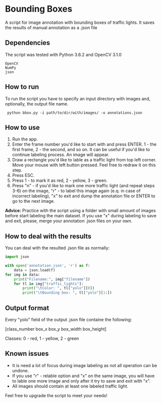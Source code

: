 # Bounding Boxes

A script for image annotation with bounding boxes of traffic lights. It saves the results of manual annotation as a .json file

## Dependencies
The script was tested with Python 3.6.2 and OpenCV 3.1.0
```
OpenCV
NumPy
json
```

## How to run

To run the script you have to specify an input directory with images and, optionally, the output file name.

```
 python bbox.py -i path/to/dir/with/images/ -o annotations.json
```
## How to use

1. Run the app.
2. Enter the frame number you'd like to start with and press ENTER. 1 - the first frame, 2 - the second, and so on. It can be useful if you'd like to continue labeling process. An image will appear.
3. Draw a rectangle you'd like to lable as a traffic light from top left corner. Move your mouse with left button pressed.  Feel free to redraw it on this step.
4. Press ESC.
5. Press 1 - to mark it as red, 2 - yellow, 3 - green.
6. Press "n" - if you'd like to mark one more traffic light (and repeat steps 3-6) on the image, "r" - to label this image again (e.q. in case of incorrect labeling), "x" to exit and dump the annotation file or ENTER to go to the next image.

**Advice:** Practice with the script using a folder with small amount of images before start labeling the main dataset. If you use "x" during labeling to save and exit, please, merge your annotation .json files on your own.

## How to deal with the results

You can deal with the resulted .json file as normally:

```Python
import json

with open('annotation.json', 'r') as f:
	data = json.load(f)
for img in data:
	print("Filename:", img["filename"])
	for tl in img["traffic_lights"]:
		print("\tColor: ", tl["yolo"][0])
		print("\tBounding box: ", tl["yolo"][1:])
```
## Output format

Every "yolo" field of the output .json file containe the following:

[class_number box_x  box_y box_width box_height]

Classes: 0 - red, 1 - yellow, 2 - green

## Known issues

* It is need a lot of focus during image labeling as not all operation can be undone.
* If you use "r" - relable option and "x" on the same image, you will have to lable one more image and only after it try to save and exit with "x".
* All images should contain at least one labeled traffic light.

Feel free to upgrade the script to meet your needs!

